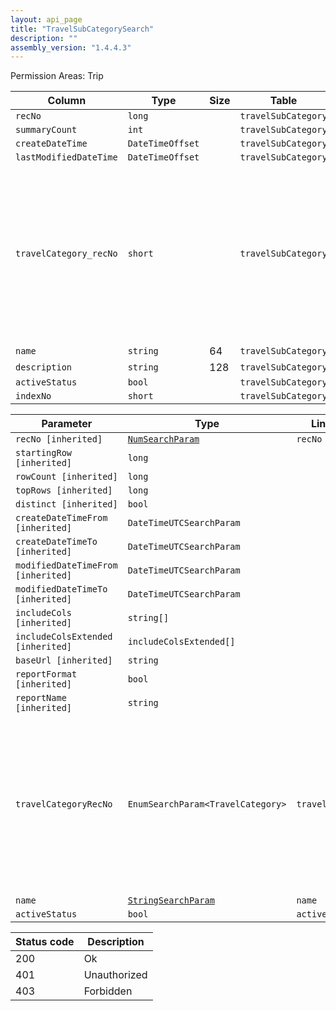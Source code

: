 ```yaml
---
layout: api_page
title: "TravelSubCategorySearch"
description: ""
assembly_version: "1.4.4.3"
---
```




Permission Areas: Trip

| Column | Type | Size | Table | Description |
| ------ | ---- | ---- | ----- | ----------- |
| `recNo` | `long` |  | `travelSubCategory` | 
| `summaryCount` | `int` |  | `travelSubCategory` | 
| `createDateTime` | `DateTimeOffset` |  | `travelSubCategory` | 
| `lastModifiedDateTime` | `DateTimeOffset` |  | `travelSubCategory` | 
| `travelCategory_recNo` | `short` |  | `travelSubCategory` | Air = 1, Hotel = 2, Car = 3, Cruise = 4, Tour = 5, Rail = 6, Transfer = 7, Insurance = 8, ServiceFee = 9, Excursion = 10, ClientVoucher = 11, GiftCertificate = 12, SupplierVoucher = 13, Misc = 99
| `name` | `string` | 64 | `travelSubCategory` | 
| `description` | `string` | 128 | `travelSubCategory` | 
| `activeStatus` | `bool` |  | `travelSubCategory` | 
| `indexNo` | `short` |  | `travelSubCategory` | 

| Parameter | Type | Linked Column | Description |
| --------- | ---- | ------------- | ----------- |
| `recNo [inherited]` | [`NumSearchParam`](NumSearchParam) | `recNo` | 
| `startingRow [inherited]` | `long` |  | 
| `rowCount [inherited]` | `long` |  | 
| `topRows [inherited]` | `long` |  | 
| `distinct [inherited]` | `bool` |  | 
| `createDateTimeFrom [inherited]` | `DateTimeUTCSearchParam` |  | 
| `createDateTimeTo [inherited]` | `DateTimeUTCSearchParam` |  | 
| `modifiedDateTimeFrom [inherited]` | `DateTimeUTCSearchParam` |  | 
| `modifiedDateTimeTo [inherited]` | `DateTimeUTCSearchParam` |  | 
| `includeCols [inherited]` | `string[]` |  | 
| `includeColsExtended [inherited]` | `includeColsExtended[]` |  | 
| `baseUrl [inherited]` | `string` |  | 
| `reportFormat [inherited]` | `bool` |  | 
| `reportName [inherited]` | `string` |  | 
| `travelCategoryRecNo` | `EnumSearchParam<TravelCategory>` | `travelCategory_recNo` | Air = 1, Hotel = 2, Car = 3, Cruise = 4, Tour = 5, Rail = 6, Transfer = 7, Insurance = 8, ServiceFee = 9, Excursion = 10, ClientVoucher = 11, GiftCertificate = 12, SupplierVoucher = 13, Misc = 99
| `name` | [`StringSearchParam`](StringSearchParam) | `name` | 
| `activeStatus` | `bool` | `activeStatus` | 

| Status code | Description |
| ----------- | ----------- |
| 200 | Ok |
| 401 | Unauthorized |
| 403 | Forbidden |



